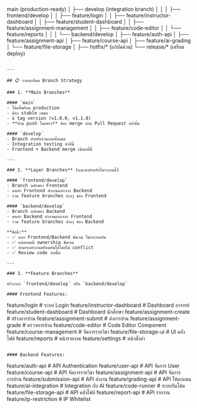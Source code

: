 main (production-ready)
│
├── develop (integration branch)
│   │
│   ├── frontend/develop
│   │   ├── feature/login
│   │   ├── feature/instructor-dashboard
│   │   ├── feature/student-dashboard
│   │   ├── feature/assignment-management
│   │   ├── feature/code-editor
│   │   └── feature/reports
│   │
│   └── backend/develop
│       ├── feature/auth-api
│       ├── feature/assignment-api
│       ├── feature/course-api
│       ├── feature/ai-grading
│       └── feature/file-storage
│
├── hotfix/* (แก้บัคด่วน)
└── release/* (เตรียม deploy)
```

---

## 📋 รายละเอียด Branch Strategy

### 1. **Main Branches**

#### `main`
- โค้ดที่พร้อม production
- ต้อง stable เสมอ
- มี tag version (v1.0.0, v1.1.0)
- **ห้าม push โดยตรง** ต้อง merge ผ่าน Pull Request เท่านั้น

#### `develop`
- Branch สำหรับรวมงานทั้งหมด
- Integration testing ทำที่นี่
- Frontend + Backend merge เข้ามาที่นี่

---

### 2. **Layer Branches** (แนะนำสำหรับโครงงานนี้)

#### `frontend/develop`
- Branch หลักของ Frontend
- คนทำ Frontend ทำงานแยกจาก Backend
- รวม feature branches ต่างๆ ของ Frontend

#### `backend/develop`
- Branch หลักของ Backend
- คนทำ Backend ทำงานแยกจาก Frontend
- รวม feature branches ต่างๆ ของ Backend

**ข้อดี:**
- ✅ แยก Frontend/Backend ชัดเจน ไม่กระทบกัน
- ✅ แต่ละคนมี ownership ชัดเจน
- ✅ สามารถทำงานพร้อมกันได้โดยไม่ conflict
- ✅ Review code ง่ายขึ้น

---

### 3. **Feature Branches**

สร้างจาก `frontend/develop` หรือ `backend/develop`

#### Frontend Features:
```
feature/login                    # ระบบ Login
feature/instructor-dashboard     # Dashboard อาจารย์
feature/student-dashboard        # Dashboard นักศึกษา
feature/assignment-create        # สร้างการบ้าน
feature/assignment-submit        # ส่งการบ้าน
feature/assignment-grade         # ตรวจการบ้าน
feature/code-editor             # Code Editor Component
feature/course-management       # จัดการรายวิชา
feature/file-storage-ui         # UI คลังไฟล์
feature/reports                 # หน้ารายงาน
feature/settings                # หน้าตั้งค่า
```

#### Backend Features:
```
feature/auth-api               # API Authentication
feature/user-api              # API จัดการ User
feature/course-api            # API จัดการรายวิชา
feature/assignment-api        # API จัดการการบ้าน
feature/submission-api        # API ส่งงาน
feature/grading-api           # API ให้คะแนน
feature/ai-integration        # Integration กับ AI
feature/code-runner           # ระบบรันโค้ด
feature/file-storage-api      # API คลังไฟล์
feature/report-api            # API รายงาน
feature/ip-restriction        # IP Whitelist